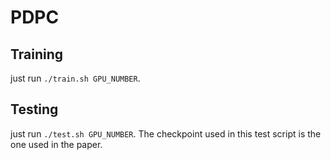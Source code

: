 # PDPC

## Training

just run `./train.sh GPU_NUMBER`.

## Testing

just run `./test.sh GPU_NUMBER`.
The checkpoint used in this test script is the one used in the paper.
 